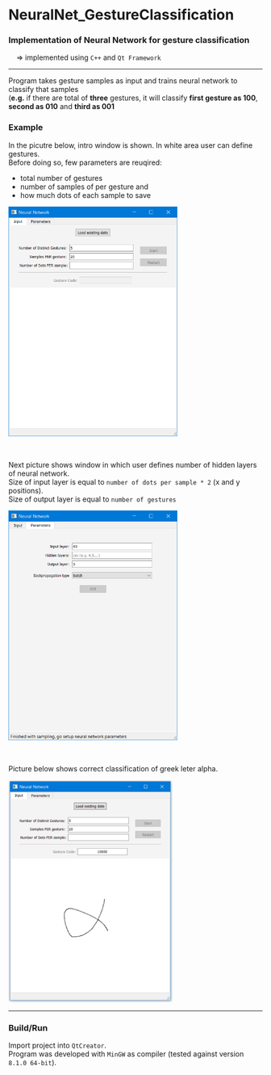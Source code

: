 # NeuralNet_GestureClassification
### Implementation of Neural Network for gesture classification
&nbsp;&nbsp;&nbsp;&nbsp;=> implemented using ```C++``` and ```Qt Framework```

<hr/>

Program takes gesture samples as input and trains neural network to classify that samples<br/>
(**e.g.** if there are total of **three** gestures, it will classify **first gesture as 100**, **second as 010** and **third as 001**

### Example
In the picutre below, intro window is shown. In white area user can define gestures.<br/>
Before doing so, few parameters are reuqired: 
- total number of gestures
- number of samples of per gesture and 
- how much dots of each sample to save <br/>

<img
  src="images/intro_window.PNG" alt="Intro Window"
  width=335
  raw=true
/>

<br/>

Next picture shows window in which user defines number of hidden layers of neural network.<br/>
Size of input layer is equal to ```number of dots per sample * 2``` (x and y positions).<br/>
Size of output layer is equal to ```number of gestures```<br/>

<img
  src="images/parameters_window.PNG" alt="Neural Network paramters"
  width=335
  raw=true
/>

<br/>

Picture below shows correct classification of greek leter alpha.<br/>

<img
  src="images/classification_exampleA.png" alt="Greek letter alpha classification"
  width=325
  raw=true
/>
<br/>

<hr/>

### Build/Run
Import project into ```QtCreator```.<br/>
Program was developed with ```MinGW``` as compiler (tested against version ```8.1.0 64-bit```).
